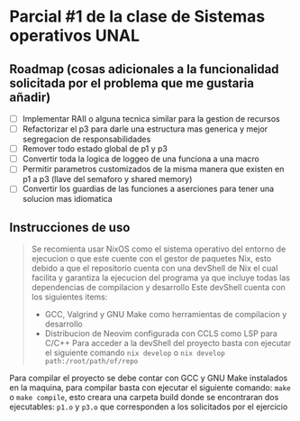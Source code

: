 # Parcial #1 de la clase de Sistemas operativos UNAL

## Roadmap (cosas adicionales a la funcionalidad solicitada por el problema que me gustaria añadir)
- [ ] Implementar RAII o alguna tecnica similar para la gestion de recursos
- [ ] Refactorizar el p3 para darle una estructura mas generica y mejor segregacion de responsabilidades
- [ ] Remover todo estado global de p1 y p3
- [ ] Convertir toda la logica de loggeo de una funciona a una macro
- [ ] Permitir parametros customizados de la misma manera que existen en p1 a p3 (llave del semaforo y shared memory)
- [ ] Convertir los guardias de las funciones a aserciones para tener una solucion mas idiomatica

## Instrucciones de uso

> Se recomienta usar NixOS como el sistema operativo del entorno de ejecucion o que este cuente con el gestor de paquetes Nix, esto debido a que el repositorio cuenta con una devShell de Nix el cual facilita y garantiza la ejecucion del programa ya que incluye todas las dependencias de compilacion y desarrollo
> Este devShell cuenta con los siguientes items:
> - GCC, Valgrind y GNU Make como herramientas de compilacion y desarrollo
> - Distribucion de Neovim configurada con CCLS como LSP para C/C++
> Para acceder a la devShell del proyecto basta con ejecutar el siguiente comando
> `nix develop` o `nix develop path:/root/path/of/repo`

Para compilar el proyecto se debe contar con GCC y GNU Make instalados en la maquina, para compilar basta con ejecutar el siguiente comando: `make` o `make compile`, esto creara una carpeta build donde se encontraran dos ejecutables: `p1.o` y `p3.o` que corresponden a los solicitados por el ejercicio
